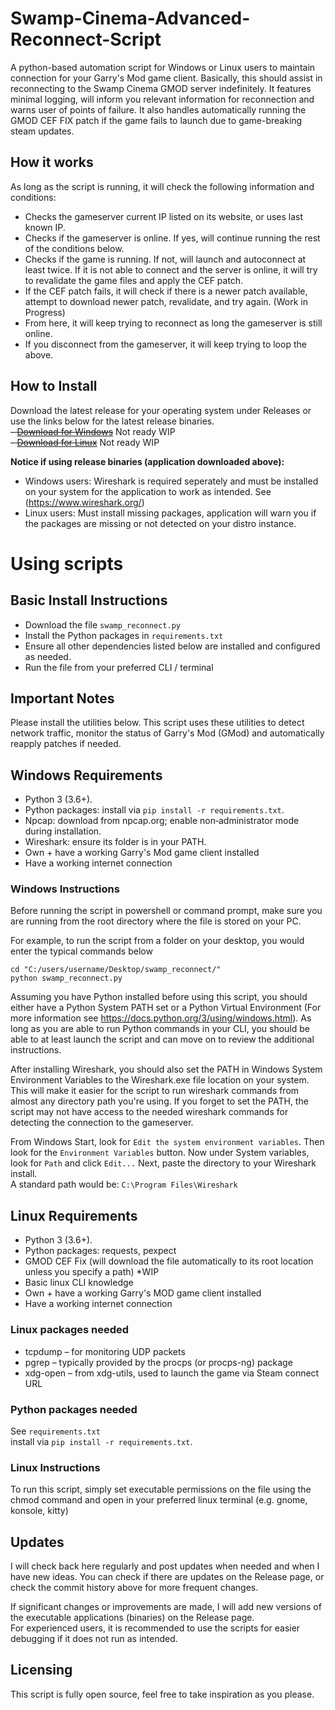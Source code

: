 # Swamp-Cinema-Advanced-Reconnect-Script
A python-based automation script for Windows or Linux users to maintain connection for your Garry's Mod game client. Basically, this should assist in reconnecting to the Swamp Cinema GMOD server indefinitely.
It features minimal logging, will inform you relevant information for reconnection and warns user of points of failure.
It also handles automatically running the GMOD CEF FIX patch if the game fails to launch due to game-breaking steam updates.

## How it works
As long as the script is running, it will check the following information and conditions:

- Checks the gameserver current IP listed on its website, or uses last known IP.
- Checks if the gameserver is online. If yes, will continue running the rest of the conditions below.
- Checks if the game is running. If not, will launch and autoconnect at least twice. If it is not able to connect and the server is online, it will try to revalidate the game files and apply the CEF patch.
- If the CEF patch fails, it will check if there is a newer patch available, attempt to download newer patch, revalidate, and try again. (Work in Progress)
- From here, it will keep trying to reconnect as long the gameserver is still online.
- If you disconnect from the gameserver, it will keep trying to loop the above.

## How to Install
Download the latest release for your operating system under Releases or use the links below for the latest release binaries.  
~~- [Download for Windows](https://github.com/n1c3c0d3/Swamp-Cinema-Advanced-Reconnect-Script/releases/download/v1.0-alpha/swamp_reconnect.exe)~~ Not ready WIP  
~~- [Download for Linux](https://github.com/n1c3c0d3/Swamp-Cinema-Advanced-Reconnect-Script/releases/download/v1.0-alpha/swamp_reconnect.Linux)~~ Not ready WIP  

**Notice if using release binaries (application downloaded above):** 
- Windows users: Wireshark is required seperately and must be installed on your system for the application to work as intended. See (https://www.wireshark.org/)
- Linux users: Must install missing packages, application will warn you if the packages are missing or not detected on your distro instance.

# Using scripts

## Basic Install Instructions
- Download the file `swamp_reconnect.py`
- Install the Python packages in `requirements.txt`
- Ensure all other dependencies listed below are installed and configured as needed.
- Run the file from your preferred CLI / terminal

## Important Notes
Please install the utilities below. This script uses these utilities to detect network traffic, monitor the status of Garry's Mod (GMod) and automatically reapply patches if needed.

## Windows Requirements
- Python 3 (3.6+).
- Python packages: install via `pip install -r requirements.txt`.
- Npcap: download from npcap.org; enable non‑administrator mode during installation.
- Wireshark: ensure its folder is in your PATH.
- Own + have a working Garry's Mod game client installed
- Have a working internet connection

### Windows Instructions
Before running the script in powershell or command prompt, make sure you are running from the root directory where the file is stored on your PC.  

For example, to run the script from a folder on your desktop, you would enter the typical commands below  

```pwsh
cd "C:/users/username/Desktop/swamp_reconnect/"
python swamp_reconnect.py
```

Assuming you have Python installed before using this script, you should either have a Python System PATH set or a Python Virtual Environment (For more information see https://docs.python.org/3/using/windows.html). As long as you are able to run Python commands in your CLI, you should be able to at least launch the script and can move on to review the additional instructions.  

After installing Wireshark, you should also set the PATH in Windows System Environment Variables to the Wireshark.exe file location on your system. This will make it easier for the script to run wireshark commands from almost any directory path you're using. If you forget to set the PATH, the script may not have access to the needed wireshark commands for detecting the connection to the gameserver.  

From Windows Start, look for `Edit the system environment variables`. Then look for the `Environment Variables` button. Now under System variables, look for `Path` and click `Edit...`     Next, paste the directory to your Wireshark install.  
A standard path would be: `C:\Program Files\Wireshark`    

## Linux Requirements
- Python 3 (3.6+).
- Python packages: requests, pexpect
- GMOD CEF Fix (will download the file automatically to its root location unless you specify a path) *WIP
- Basic linux CLI knowledge
- Own + have a working Garry's MOD game client installed
- Have a working internet connection

### Linux packages needed
- tcpdump – for monitoring UDP packets
- pgrep – typically provided by the procps (or procps-ng) package
- xdg-open – from xdg-utils, used to launch the game via Steam connect URL

### Python packages needed
See `requirements.txt`  
install via `pip install -r requirements.txt`.  

### Linux Instructions
To run this script, simply set executable permissions on the file using the chmod command and open in your preferred linux terminal (e.g. gnome, konsole, kitty)

## Updates
I will check back here regularly and post updates when needed and when I have new ideas. You can check if there are updates on the Release page, or check the commit history above for more frequent changes.  

If significant changes or improvements are made, I will add new versions of the executable applications (binaries) on the Release page.  
For experienced users, it is recommended to use the scripts for easier debugging if it does not run as intended.  

## Licensing
This script is fully open source, feel free to take inspiration as you please.  

